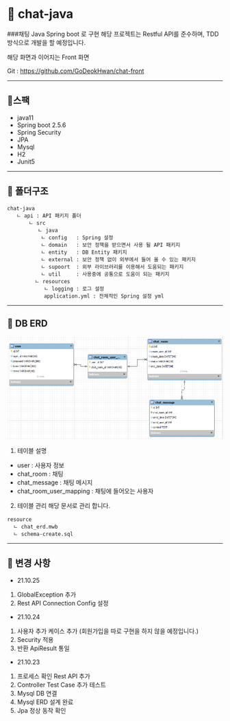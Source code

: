 # 🤺 chat-java
###채팅 Java Spring boot 로 구현
해당 프로젝트는 Restful API를 준수하며, TDD 방식으로 개발을 할 예정입니다.

해당 화면과 이어지는 Front 화면

Git : https://github.com/GoDeokHwan/chat-front

***
## 📜스팩

- java11
- Spring boot 2.5.6
- Spring Security
- JPA
- Mysql
- H2
- Junit5

***
## 📜 폴더구조

```
chat-java
   ㄴ api : API 패키지 폴더
       ㄴ src
          ㄴ java 
           ㄴ config   : Spring 설정
           ㄴ domain   : 보안 정책을 받으면서 사용 될 API 패키지
           ㄴ entity   : DB Entity 패키지 
           ㄴ external : 보안 정책 없이 외부에서 들어 올 수 있는 패키지
           ㄴ supoort  : 외부 라이브러리를 이용해서 도움되는 패키지 
           ㄴ util     : 사용중에 공통으로 도움이 되는 패키지
         ㄴ resources
            ㄴ logging : 로그 설정 
            application.yml : 전체적인 Spring 설정 yml            
```
***
## 📜 DB ERD
![img.png](img.png)

1. 테이블 설명
- user : 사용자 정보
- chat_room : 채팅
- chat_message : 채팅 메시지
- chat_room_user_mapping : 채팅에 들어오는 사용자

2. 테이블 관리 해당 문서로 관리 합니다.
```
resource
  ㄴ chat_erd.mwb
  ㄴ schema-create.sql
```


***
## 📜 변경 사항
- 21.10.25
1. GlobalException 추가
2. Rest API Connection Config 설정 

- 21.10.24
1. 사용자 추가 케이스 추가 (회원가입을 따로 구현을 하지 않을 예정입니다.)
2. Security 적용 
3. 반환 ApiResult 통일 

- 21.10.23
1. 프로세스 확인 Rest API 추가
2. Controller Test Case 추가 테스트 
3. Mysql DB 연결
4. Mysql ERD 설계 완료 
5. Jpa 정상 동작 확인
